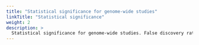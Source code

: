 ```yaml
---
title: "Statistical significance for genome-wide studies"
linkTitle: "Statistical significance"
weight: 2
description: >
  Statistical significance for genome-wide studies. False discovery rate estimation.
---
```

